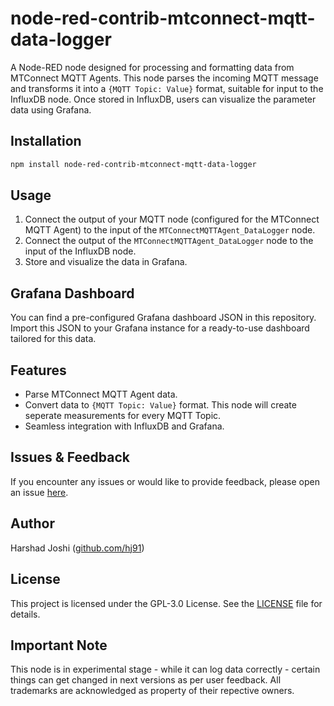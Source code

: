 # node-red-contrib-mtconnect-mqtt-data-logger

A Node-RED node designed for processing and formatting data from MTConnect MQTT Agents. This node parses the incoming MQTT message and transforms it into a `{MQTT Topic: Value}` format, suitable for input to the InfluxDB node. Once stored in InfluxDB, users can visualize the parameter data using Grafana.

## Installation

```bash
npm install node-red-contrib-mtconnect-mqtt-data-logger
```

## Usage

1. Connect the output of your MQTT node (configured for the MTConnect MQTT Agent) to the input of the `MTConnectMQTTAgent_DataLogger` node.
2. Connect the output of the `MTConnectMQTTAgent_DataLogger` node to the input of the InfluxDB node.
3. Store and visualize the data in Grafana.

## Grafana Dashboard

You can find a pre-configured Grafana dashboard JSON in this repository. Import this JSON to your Grafana instance for a ready-to-use dashboard tailored for this data.

## Features

- Parse MTConnect MQTT Agent data.
- Convert data to `{MQTT Topic: Value}` format. This node will create seperate measurements for every MQTT Topic.
- Seamless integration with InfluxDB and Grafana.

## Issues & Feedback

If you encounter any issues or would like to provide feedback, please open an issue [here](https://github.com/hj91/node-red-contrib-mtconnect-mqtt-data-logger/issues).

## Author

Harshad Joshi ([github.com/hj91](https://github.com/hj91))

## License

This project is licensed under the GPL-3.0 License. See the [LICENSE](LICENSE) file for details.

## Important Note

This node is in experimental stage - while it can log data correctly - certain things can get changed in next versions as per user feedback. All trademarks are acknowledged as property of their repective owners.
